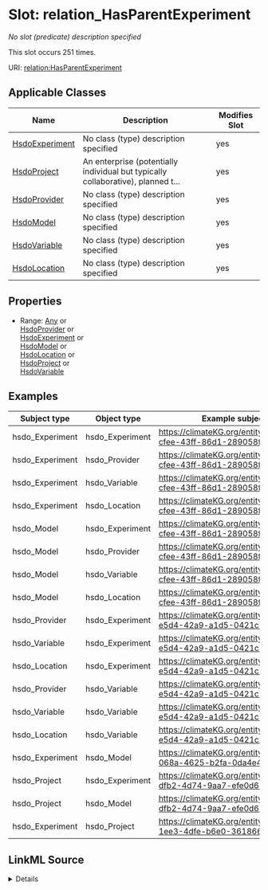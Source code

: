 

# Slot: relation_HasParentExperiment


_No slot (predicate) description specified_






This slot occurs 251 times.


URI: [relation:HasParentExperiment](http://relation.org/HasParentExperiment)



<!-- no inheritance hierarchy -->





## Applicable Classes

| Name | Description | Modifies Slot |
| --- | --- | --- |
| [HsdoExperiment](../classes/HsdoExperiment.md) | No class (type) description specified |  yes  |
| [HsdoProject](../classes/HsdoProject.md) | An enterprise (potentially individual but typically collaborative), planned t... |  yes  |
| [HsdoProvider](../classes/HsdoProvider.md) | No class (type) description specified |  yes  |
| [HsdoModel](../classes/HsdoModel.md) | No class (type) description specified |  yes  |
| [HsdoVariable](../classes/HsdoVariable.md) | No class (type) description specified |  yes  |
| [HsdoLocation](../classes/HsdoLocation.md) | No class (type) description specified |  yes  |







## Properties

* Range: [Any](../classes/Any.md)&nbsp;or&nbsp;<br />[HsdoProvider](../classes/HsdoProvider.md)&nbsp;or&nbsp;<br />[HsdoExperiment](../classes/HsdoExperiment.md)&nbsp;or&nbsp;<br />[HsdoModel](../classes/HsdoModel.md)&nbsp;or&nbsp;<br />[HsdoLocation](../classes/HsdoLocation.md)&nbsp;or&nbsp;<br />[HsdoProject](../classes/HsdoProject.md)&nbsp;or&nbsp;<br />[HsdoVariable](../classes/HsdoVariable.md)






## Examples

| Subject type | Object type | Example subject | Example object | Occurrences |
| --- | --- | --- | --- | --- |
| hsdo_Experiment | hsdo_Experiment | https://climateKG.org/entity/0f07d4c2-cfee-43ff-86d1-289058fe5050 | https://climateKG.org/entity/20dea6db-e5d4-42a9-a1d5-0421c65fced8 | 251 |
| hsdo_Experiment | hsdo_Provider | https://climateKG.org/entity/0f07d4c2-cfee-43ff-86d1-289058fe5050 | https://climateKG.org/entity/20dea6db-e5d4-42a9-a1d5-0421c65fced8 | 49 |
| hsdo_Experiment | hsdo_Variable | https://climateKG.org/entity/0f07d4c2-cfee-43ff-86d1-289058fe5050 | https://climateKG.org/entity/20dea6db-e5d4-42a9-a1d5-0421c65fced8 | 142 |
| hsdo_Experiment | hsdo_Location | https://climateKG.org/entity/0f07d4c2-cfee-43ff-86d1-289058fe5050 | https://climateKG.org/entity/20dea6db-e5d4-42a9-a1d5-0421c65fced8 | 46 |
| hsdo_Model | hsdo_Experiment | https://climateKG.org/entity/0f07d4c2-cfee-43ff-86d1-289058fe5050 | https://climateKG.org/entity/20dea6db-e5d4-42a9-a1d5-0421c65fced8 | 2 |
| hsdo_Model | hsdo_Provider | https://climateKG.org/entity/0f07d4c2-cfee-43ff-86d1-289058fe5050 | https://climateKG.org/entity/20dea6db-e5d4-42a9-a1d5-0421c65fced8 | 2 |
| hsdo_Model | hsdo_Variable | https://climateKG.org/entity/0f07d4c2-cfee-43ff-86d1-289058fe5050 | https://climateKG.org/entity/20dea6db-e5d4-42a9-a1d5-0421c65fced8 | 2 |
| hsdo_Model | hsdo_Location | https://climateKG.org/entity/0f07d4c2-cfee-43ff-86d1-289058fe5050 | https://climateKG.org/entity/20dea6db-e5d4-42a9-a1d5-0421c65fced8 | 2 |
| hsdo_Provider | hsdo_Experiment | https://climateKG.org/entity/20dea6db-e5d4-42a9-a1d5-0421c65fced8 | https://climateKG.org/entity/1d9158d0-1467-463d-ad1e-f8ea254cf23f | 4 |
| hsdo_Variable | hsdo_Experiment | https://climateKG.org/entity/20dea6db-e5d4-42a9-a1d5-0421c65fced8 | https://climateKG.org/entity/1d9158d0-1467-463d-ad1e-f8ea254cf23f | 4 |
| hsdo_Location | hsdo_Experiment | https://climateKG.org/entity/20dea6db-e5d4-42a9-a1d5-0421c65fced8 | https://climateKG.org/entity/1d9158d0-1467-463d-ad1e-f8ea254cf23f | 3 |
| hsdo_Provider | hsdo_Variable | https://climateKG.org/entity/20dea6db-e5d4-42a9-a1d5-0421c65fced8 | https://climateKG.org/entity/9cb8f903-708a-4b88-be4a-ee05926e86c4 | 1 |
| hsdo_Variable | hsdo_Variable | https://climateKG.org/entity/20dea6db-e5d4-42a9-a1d5-0421c65fced8 | https://climateKG.org/entity/9cb8f903-708a-4b88-be4a-ee05926e86c4 | 1 |
| hsdo_Location | hsdo_Variable | https://climateKG.org/entity/20dea6db-e5d4-42a9-a1d5-0421c65fced8 | https://climateKG.org/entity/9cb8f903-708a-4b88-be4a-ee05926e86c4 | 1 |
| hsdo_Experiment | hsdo_Model | https://climateKG.org/entity/3cfb2c57-068a-4625-b2fa-0da4e41b2fa2 | https://climateKG.org/entity/0f07d4c2-cfee-43ff-86d1-289058fe5050 | 12 |
| hsdo_Project | hsdo_Experiment | https://climateKG.org/entity/e3f2ed37-dfb2-4d74-9aa7-efe0d67fdd54 | https://climateKG.org/entity/0f07d4c2-cfee-43ff-86d1-289058fe5050 | 1 |
| hsdo_Project | hsdo_Model | https://climateKG.org/entity/e3f2ed37-dfb2-4d74-9aa7-efe0d67fdd54 | https://climateKG.org/entity/0f07d4c2-cfee-43ff-86d1-289058fe5050 | 1 |
| hsdo_Experiment | hsdo_Project | https://climateKG.org/entity/0ca398c8-1ee3-4dfe-b6e0-361866f5a8ea | https://climateKG.org/entity/cbab6fb9-2240-4fb4-97c0-6ec918ddd729 | 16 |




## LinkML Source

<details>

```yaml
name: relation_HasParentExperiment
annotations:
  count:
    tag: count
    value: 251
description: No slot (predicate) description specified
examples:
- description: hsdo_Experiment→hsdo_Experiment
  object:
    example_object: https://climateKG.org/entity/20dea6db-e5d4-42a9-a1d5-0421c65fced8
    example_object_type: hsdo_Experiment
    example_predicate: relation:HasParentExperiment
    example_subject: https://climateKG.org/entity/0f07d4c2-cfee-43ff-86d1-289058fe5050
    example_subject_type: hsdo_Experiment
- description: hsdo_Experiment→hsdo_Provider
  object:
    example_object: https://climateKG.org/entity/20dea6db-e5d4-42a9-a1d5-0421c65fced8
    example_object_type: hsdo_Provider
    example_predicate: relation:HasParentExperiment
    example_subject: https://climateKG.org/entity/0f07d4c2-cfee-43ff-86d1-289058fe5050
    example_subject_type: hsdo_Experiment
- description: hsdo_Experiment→hsdo_Variable
  object:
    example_object: https://climateKG.org/entity/20dea6db-e5d4-42a9-a1d5-0421c65fced8
    example_object_type: hsdo_Variable
    example_predicate: relation:HasParentExperiment
    example_subject: https://climateKG.org/entity/0f07d4c2-cfee-43ff-86d1-289058fe5050
    example_subject_type: hsdo_Experiment
- description: hsdo_Experiment→hsdo_Location
  object:
    example_object: https://climateKG.org/entity/20dea6db-e5d4-42a9-a1d5-0421c65fced8
    example_object_type: hsdo_Location
    example_predicate: relation:HasParentExperiment
    example_subject: https://climateKG.org/entity/0f07d4c2-cfee-43ff-86d1-289058fe5050
    example_subject_type: hsdo_Experiment
- description: hsdo_Model→hsdo_Experiment
  object:
    example_object: https://climateKG.org/entity/20dea6db-e5d4-42a9-a1d5-0421c65fced8
    example_object_type: hsdo_Experiment
    example_predicate: relation:HasParentExperiment
    example_subject: https://climateKG.org/entity/0f07d4c2-cfee-43ff-86d1-289058fe5050
    example_subject_type: hsdo_Model
- description: hsdo_Model→hsdo_Provider
  object:
    example_object: https://climateKG.org/entity/20dea6db-e5d4-42a9-a1d5-0421c65fced8
    example_object_type: hsdo_Provider
    example_predicate: relation:HasParentExperiment
    example_subject: https://climateKG.org/entity/0f07d4c2-cfee-43ff-86d1-289058fe5050
    example_subject_type: hsdo_Model
- description: hsdo_Model→hsdo_Variable
  object:
    example_object: https://climateKG.org/entity/20dea6db-e5d4-42a9-a1d5-0421c65fced8
    example_object_type: hsdo_Variable
    example_predicate: relation:HasParentExperiment
    example_subject: https://climateKG.org/entity/0f07d4c2-cfee-43ff-86d1-289058fe5050
    example_subject_type: hsdo_Model
- description: hsdo_Model→hsdo_Location
  object:
    example_object: https://climateKG.org/entity/20dea6db-e5d4-42a9-a1d5-0421c65fced8
    example_object_type: hsdo_Location
    example_predicate: relation:HasParentExperiment
    example_subject: https://climateKG.org/entity/0f07d4c2-cfee-43ff-86d1-289058fe5050
    example_subject_type: hsdo_Model
- description: hsdo_Provider→hsdo_Experiment
  object:
    example_object: https://climateKG.org/entity/1d9158d0-1467-463d-ad1e-f8ea254cf23f
    example_object_type: hsdo_Experiment
    example_predicate: relation:HasParentExperiment
    example_subject: https://climateKG.org/entity/20dea6db-e5d4-42a9-a1d5-0421c65fced8
    example_subject_type: hsdo_Provider
- description: hsdo_Variable→hsdo_Experiment
  object:
    example_object: https://climateKG.org/entity/1d9158d0-1467-463d-ad1e-f8ea254cf23f
    example_object_type: hsdo_Experiment
    example_predicate: relation:HasParentExperiment
    example_subject: https://climateKG.org/entity/20dea6db-e5d4-42a9-a1d5-0421c65fced8
    example_subject_type: hsdo_Variable
- description: hsdo_Location→hsdo_Experiment
  object:
    example_object: https://climateKG.org/entity/1d9158d0-1467-463d-ad1e-f8ea254cf23f
    example_object_type: hsdo_Experiment
    example_predicate: relation:HasParentExperiment
    example_subject: https://climateKG.org/entity/20dea6db-e5d4-42a9-a1d5-0421c65fced8
    example_subject_type: hsdo_Location
- description: hsdo_Provider→hsdo_Variable
  object:
    example_object: https://climateKG.org/entity/9cb8f903-708a-4b88-be4a-ee05926e86c4
    example_object_type: hsdo_Variable
    example_predicate: relation:HasParentExperiment
    example_subject: https://climateKG.org/entity/20dea6db-e5d4-42a9-a1d5-0421c65fced8
    example_subject_type: hsdo_Provider
- description: hsdo_Variable→hsdo_Variable
  object:
    example_object: https://climateKG.org/entity/9cb8f903-708a-4b88-be4a-ee05926e86c4
    example_object_type: hsdo_Variable
    example_predicate: relation:HasParentExperiment
    example_subject: https://climateKG.org/entity/20dea6db-e5d4-42a9-a1d5-0421c65fced8
    example_subject_type: hsdo_Variable
- description: hsdo_Location→hsdo_Variable
  object:
    example_object: https://climateKG.org/entity/9cb8f903-708a-4b88-be4a-ee05926e86c4
    example_object_type: hsdo_Variable
    example_predicate: relation:HasParentExperiment
    example_subject: https://climateKG.org/entity/20dea6db-e5d4-42a9-a1d5-0421c65fced8
    example_subject_type: hsdo_Location
- description: hsdo_Experiment→hsdo_Model
  object:
    example_object: https://climateKG.org/entity/0f07d4c2-cfee-43ff-86d1-289058fe5050
    example_object_type: hsdo_Model
    example_predicate: relation:HasParentExperiment
    example_subject: https://climateKG.org/entity/3cfb2c57-068a-4625-b2fa-0da4e41b2fa2
    example_subject_type: hsdo_Experiment
- description: hsdo_Project→hsdo_Experiment
  object:
    example_object: https://climateKG.org/entity/0f07d4c2-cfee-43ff-86d1-289058fe5050
    example_object_type: hsdo_Experiment
    example_predicate: relation:HasParentExperiment
    example_subject: https://climateKG.org/entity/e3f2ed37-dfb2-4d74-9aa7-efe0d67fdd54
    example_subject_type: hsdo_Project
- description: hsdo_Project→hsdo_Model
  object:
    example_object: https://climateKG.org/entity/0f07d4c2-cfee-43ff-86d1-289058fe5050
    example_object_type: hsdo_Model
    example_predicate: relation:HasParentExperiment
    example_subject: https://climateKG.org/entity/e3f2ed37-dfb2-4d74-9aa7-efe0d67fdd54
    example_subject_type: hsdo_Project
- description: hsdo_Experiment→hsdo_Project
  object:
    example_object: https://climateKG.org/entity/cbab6fb9-2240-4fb4-97c0-6ec918ddd729
    example_object_type: hsdo_Project
    example_predicate: relation:HasParentExperiment
    example_subject: https://climateKG.org/entity/0ca398c8-1ee3-4dfe-b6e0-361866f5a8ea
    example_subject_type: hsdo_Experiment
from_schema: climatepub4-kg
rank: 1000
slot_uri: relation:HasParentExperiment
alias: relation_HasParentExperiment
domain_of:
- hsdo_Experiment
- hsdo_Location
- hsdo_Model
- hsdo_Project
- hsdo_Provider
- hsdo_Variable
range: Any
any_of:
- range: hsdo_Provider
- range: hsdo_Experiment
- range: hsdo_Model
- range: hsdo_Location
- range: hsdo_Project
- range: hsdo_Variable

```
</details>